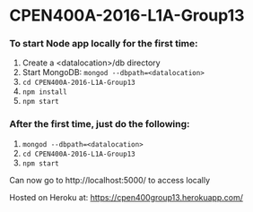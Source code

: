 # CPEN400A-2016-L1A-Group13

### To start Node app locally for the first time:

1. Create a \<datalocation\>/db directory
2. Start MongoDB: ```mongod --dbpath=<datalocation>```
3. ```cd CPEN400A-2016-L1A-Group13```
4. ```npm install```
5. ```npm start```

### After the first time, just do the following:

1. ```mongod --dbpath=<datalocation>```
2. ```cd CPEN400A-2016-L1A-Group13```
3. ```npm start```

Can now go to http://localhost:5000/ to access locally

Hosted on Heroku at: https://cpen400group13.herokuapp.com/

